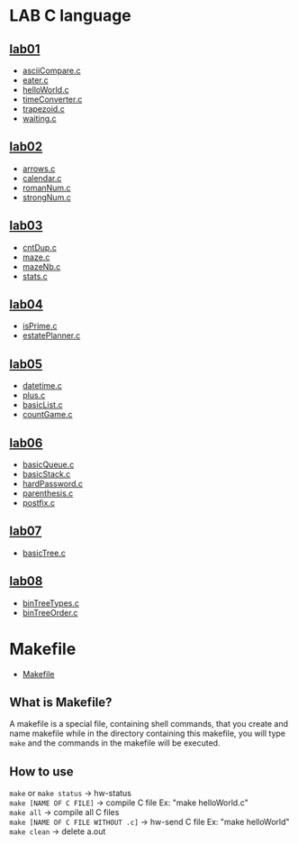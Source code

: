 # LAB C language

## [lab01](https://github.com/jirametoon/LAB-C-language/tree/main/lab01)

- [asciiCompare.c](https://github.com/jirametoon/LAB-C-language/blob/main/lab01/asciiCompare.c)
- [eater.c](https://github.com/jirametoon/LAB-C-language/blob/main/lab01/eater.c)
- [helloWorld.c](https://github.com/jirametoon/LAB-C-language/blob/main/lab01/helloWorld.c)
- [timeConverter.c](https://github.com/jirametoon/LAB-C-language/blob/main/lab01/timeConverter.c)
- [trapezoid.c](https://github.com/jirametoon/LAB-C-language/blob/main/lab01/trapezoid.c)
- [waiting.c](https://github.com/jirametoon/LAB-C-language/blob/main/lab01/waiting.c)

## [lab02](https://github.com/jirametoon/LAB-C-language/tree/main/lab02)

- [arrows.c](https://github.com/jirametoon/LAB-C-language/blob/main/lab02/arrows.c)
- [calendar.c](https://github.com/jirametoon/LAB-C-language/blob/main/lab02/calendar.c)
- [romanNum.c](https://github.com/jirametoon/LAB-C-language/blob/main/lab02/romanNum.c)
- [strongNum.c](https://github.com/jirametoon/LAB-C-language/blob/main/lab02/strongNum.c)

## [lab03](https://github.com/jirametoon/LAB-C-language/tree/main/lab03)

- [cntDup.c](https://github.com/jirametoon/LAB-C-language/blob/main/lab03/cntDup.c)
- [maze.c](https://github.com/jirametoon/LAB-C-language/blob/main/lab03/maze.c)
- [mazeNb.c](https://github.com/jirametoon/LAB-C-language/blob/main/lab03/mazeNb.c)
- [stats.c](https://github.com/jirametoon/LAB-C-language/blob/main/lab03/stats.c)

## [lab04](https://github.com/jirametoon/LAB-C-language/tree/main/lab04)

- [isPrime.c](https://github.com/jirametoon/LAB-C-language/blob/main/lab04/isPrime.c)
- [estatePlanner.c](https://github.com/jirametoon/LAB-C-language/blob/main/lab04/estatePlanner.c)

## [lab05](https://github.com/jirametoon/LAB-C-language/tree/main/lab05)

- [datetime.c](https://github.com/jirametoon/LAB-C-language/blob/main/lab05/datetime.c)
- [plus.c](https://github.com/jirametoon/LAB-C-language/blob/main/lab05/plus.c)
- [basicList.c](https://github.com/jirametoon/LAB-C-language/blob/main/lab05/basicList.c)
- [countGame.c](https://github.com/jirametoon/LAB-C-language/blob/main/lab05/countGame.c)

## [lab06](https://github.com/jirametoon/LAB-C-language/tree/main/lab06)

- [basicQueue.c](https://github.com/jirametoon/LAB-C-language/blob/main/lab06/basicQueue.c)
- [basicStack.c](https://github.com/jirametoon/LAB-C-language/blob/main/lab06/basicStack.c)
- [hardPassword.c](https://github.com/jirametoon/LAB-C-language/blob/main/lab06/hardPassword.c)
- [parenthesis.c](https://github.com/jirametoon/LAB-C-language/blob/main/lab06/parenthesis.c)
- [postfix.c](https://github.com/jirametoon/LAB-C-language/blob/main/lab06/postfix.c)

## [lab07](https://github.com/jirametoon/LAB-C-language/tree/main/lab07)

- [basicTree.c](https://github.com/jirametoon/LAB-C-language/blob/main/lab07/basicTree.c)

## [lab08](https://github.com/jirametoon/LAB-C-language/tree/main/lab08)

- [binTreeTypes.c](https://github.com/jirametoon/LAB-C-language/blob/main/lab07/binTreeTypes.c)
- [binTreeOrder.c](https://github.com/jirametoon/LAB-C-language/blob/main/lab07/binTreeOrder.c)

# Makefile

- [Makefile](https://github.com/jirametoon/LAB-C-language/blob/main/Makefile)

## What is Makefile?

A makefile is a special file, containing shell commands, that you create and name makefile while in the directory containing this makefile, you will type `make` and the commands in the makefile will be executed.

## How to use
`make` or `make status` -> hw-status <br />
`make [NAME OF C FILE]` -> compile C file Ex: "make helloWorld.c" <br />
`make all` -> compile all C files <br />
`make [NAME OF C FILE WITHOUT .c]` -> hw-send C file Ex: "make helloWorld" <br />
`make clean` -> delete a.out <br />
